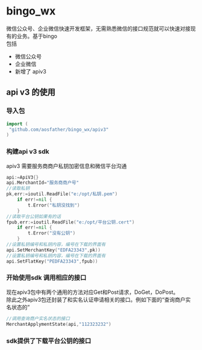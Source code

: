 # bingo_wx
微信公众号、企业微信快速开发框架，无需熟悉微信的接口规范就可以快速对接现有的业务。基于bingo  
包括
* 微信公众号
* 企业微信
* 新增了 apiv3

## api v3 的使用
### 导入包
```go
import (
 "github.com/aosfather/bingo_wx/apiv3"
)

```
### 构建api v3 sdk
apiv3 需要服务商商户私钥加密信息和微信平台沟通
```go
api:=ApiV3{}
api.MerchantId="服务商商户号"
//读取私钥
pk,err:=ioutil.ReadFile("e:/opt/私钥.pem")
	if err!=nil {
		t.Error("私钥没找到")
	}
//读取平台公钥如果有的话
fpub,err:=ioutil.ReadFile("e:/opt/平台公钥.cert")
	if err!=nil {
		t.Error("没有公钥")
	}
//设置私钥编号和私钥内容，编号在下载的界面有
api.SetMerchantKey("EDFA23343",pk))
//设置私钥编号和私钥内容，编号在下载的界面有
api.SetFlatKey("PEDFA23343",fpub))

```
### 开始使用sdk 调用相应的接口
现在apiv3包中有两个通用的方法对应Get和Post请求，DoGet，DoPost。  
除此之外apiv3包还封装了和实名认证申请相关的接口。例如下面的“查询商户实名状态的”
```go
//调用查询商户实名状态的接口
MerchantApplymentState(api,"112323232")
```
### sdk提供了下载平台公钥的接口

